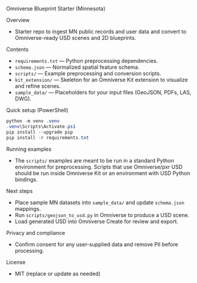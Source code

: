 Omniverse Blueprint Starter (Minnesota)

Overview
- Starter repo to ingest MN public records and user data and convert to Omniverse-ready USD scenes and 2D blueprints.

Contents
- `requirements.txt` — Python preprocessing dependencies.
- `schema.json` — Normalized spatial feature schema.
- `scripts/` — Example preprocessing and conversion scripts.
- `kit_extension/` — Skeleton for an Omniverse Kit extension to visualize and refine scenes.
- `sample_data/` — Placeholders for your input files (GeoJSON, PDFs, LAS, DWG).

Quick setup (PowerShell)
```powershell
python -m venv .venv
.venv\Scripts\Activate.ps1
pip install --upgrade pip
pip install -r requirements.txt
```

Running examples
- The `scripts/` examples are meant to be run in a standard Python environment for preprocessing. Scripts that use Omniverse/pxr USD should be run inside Omniverse Kit or an environment with USD Python bindings.

Next steps
- Place sample MN datasets into `sample_data/` and update `schema.json` mappings.
- Run `scripts/geojson_to_usd.py` in Omniverse to produce a USD scene.
- Load generated USD into Omniverse Create for review and export.

Privacy and compliance
- Confirm consent for any user-supplied data and remove PII before processing.

License
- MIT (replace or update as needed)
